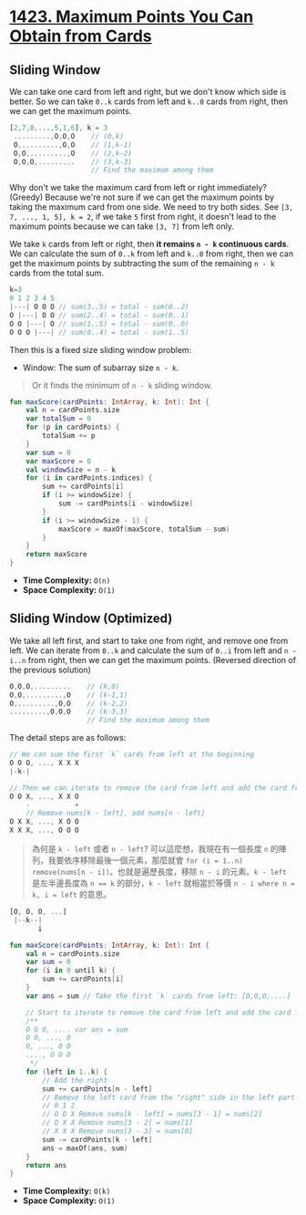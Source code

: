 # [1423. Maximum Points You Can Obtain from Cards](https://leetcode.com/problems/maximum-points-you-can-obtain-from-cards/description/)

## Sliding Window
We can take one card from left and right, but we don't know which side is better. So we can take `0..k` cards from left and `k..0` cards from right, then we can get the maximum points.

```js
[2,7,8,...,5,1,6], k = 3
 .........,O,O,O    // (0,k)
 O,.........,O,O    // (1,k-1)
 O,O,.........,O    // (2,k-2)
 O,O,O,.........    // (3,k-3)
                    // Find the maximum among them
```

Why don't we take the maximum card from left or right immediately? (Greedy) Because we're not sure if we can get the maximum points by taking the maximum card from one side. We need to try both sides. See `[3, 7, ..., 1, 5], k = 2`, if we take `5` first from right, it doesn't lead to the maximum points because we can take `[3, 7]` from left only.

We take `k` cards from left or right, then **it remains `n - k` continuous cards**. We can calculate the sum of `0..k` from left and `k..0` from right, then we can get the maximum points by subtracting the sum of the remaining `n - k` cards from the total sum. 

```js
k=3
0 1 2 3 4 5
|---| O O O // sum(3..5) = total - sum(0..2)    
O |---| O O // sum(2..4) = total - sum(0..1)
O O |---| O // sum(1..5) = total - sum(0..0)
O O O |---| // sum(0..4) = total - sum(1..5)
```

Then this is a fixed size sliding window problem:

* Window: The sum of subarray size `n - k`.

> Or it finds the minimum of `n - k` sliding window.

```kotlin
fun maxScore(cardPoints: IntArray, k: Int): Int {
    val n = cardPoints.size
    var totalSum = 0
    for (p in cardPoints) {
        totalSum += p
    }
    var sum = 0
    var maxScore = 0
    val windowSize = n - k
    for (i in cardPoints.indices) {
        sum += cardPoints[i]
        if (i >= windowSize) {
            sum -= cardPoints[i - windowSize]
        }
        if (i >= windowSize - 1) {
            maxScore = maxOf(maxScore, totalSum - sum)
        }
    }
    return maxScore
}
```

* **Time Complexity:** `O(n)`
* **Space Complexity:** `O(1)`

## Sliding Window (Optimized)
We take all left first, and start to take one from right, and remove one from left. We can iterate from `0..k` and calculate the sum of `0..i` from left and `n - i..n` from right, then we can get the maximum points. (Reversed direction of the previous solution)

```js
O,O,O,.........    // (k,0)
O,O,.........,O    // (k-1,1)
O,.........,O,O    // (k-2,2)
.........,O,O,O    // (k-3,3)
                   // Find the maximum among them
```

The detail steps are as follows:
```js
// We can sum the first `k` cards from left at the beginning
O O O, ..., X X X
|-k-|

// Then we can iterate to remove the card from left and add the card from right
O O X, ..., X X O
    -           +
    // Remove nums[k - left], add nums[n - left]
O X X, ..., X O O
X X X, ..., O O O
```

> 為何是 `k - left` 或者 `n - left`? 可以這麼想，我現在有一個長度 `n` 的陣列，我要依序移除最後一個元素，那麼就會 `for (i = 1..n) remove(nums[n - i])`。也就是遍歷長度，移除 `n - i` 的元素。`k - left` 是左半邊長度為 `n == k` 的部分，`k - left` 就相當於等價 `n - i where n = k, i = left` 的意思。

```js
[O, O, O, ...]
 |--k--|
       i
```
```kotlin
fun maxScore(cardPoints: IntArray, k: Int): Int {
    val n = cardPoints.size
    var sum = 0
    for (i in 0 until k) {
        sum += cardPoints[i]
    }
    var ans = sum // Take the first `k` cards from left: [O,O,O,....]

    // Start to iterate to remove the card from left and add the card from right
    /**
    O O O, .... var ans = sum
    O O, ..., O
    O, ..., O O
    ...., O O O
     */
    for (left in 1..k) {
        // Add the right
        sum += cardPoints[n - left]
        // Remove the left card from the "right" side in the left part
        // 0 1 2
        // O O X Remove nums[k - left] = nums[3 - 1] = nums[2]
        // O X X Remove nums[3 - 2] = nums[1]
        // X X X Remove nums[3 - 3] = nums[0]
        sum -= cardPoints[k - left]
        ans = maxOf(ans, sum)
    }
    return ans
}
```

* **Time Complexity:** `O(k)`
* **Space Complexity:** `O(1)`